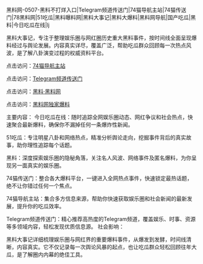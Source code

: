  #
黑料网-0507-黑料不打烊入口|Telegram频道传送门|74猫导航主站|74猫传送门|78黑料网|51吃瓜|黑料曝料网|黑料大事记|黑料大爆料|黑料网导航|国产吃瓜|黑料|今日吃瓜在线|lj

黑料大事记，专注于整理娱乐圈与网红圈历史重大黑料事件，按时间线全面呈现爆料经过与舆论发展。内容真实详尽，覆盖广泛，帮助吃瓜群众回顾每一次热点风波，是了解八卦演变过程的权威资料平台。


点击访问：<a href="https://74mao.com/">74猫导航主站</a>

点击访问：<a href="https://74mao.com/">Telegram频道传送门</a>

点击访问：<a href="https://sdbsd.pages.dev/">黑料·黑料网</a>

点击访问：<a href="https://sdfsh.pages.dev/">黑料网独家爆料</a>

主要内容：
 今日吃瓜在线：随时追踪全网娱乐圈动态、网红争议和社会热点，快速聚合最新爆料，确保你不漏掉任何一条爆炸性新闻。

51吃瓜：专注明星八卦和网络热点，精准分析舆论走向，挖掘事件背后的真实故事，助你理性追踪每个话题。

黑料：深度探索娱乐圈的隐秘角落，关注名人风波、网络事件及匿名爆料，为你呈现另一面真实的娱乐圈。

74猫传送门：整合各大爆料平台，一键进入全网热点事件，快速锁定最热话题，绝不让你错过任何一个焦点。

74猫导航主站：集合多方信息来源，帮助你快速获取娱乐圈和社会新闻的最新发展，提升你的吃瓜效率。

Telegram频道传送门：精心推荐高热度的Telegram频道，覆盖娱乐、时事、资源等多领域内容，轻松发现优质信息源。
社会影响：

黑料大事记详细梳理娱乐圈与网红界的重要爆料事件，从爆发到发酵，时间线清晰，内容真实。它不仅记录每一次舆论风暴的起点，也让吃瓜群众轻松回顾往年大瓜，是了解圈内内幕的绝佳工具。

<span style="display:none;">[Canonical link](https://github.com/chibanh/747347 ）</span>
